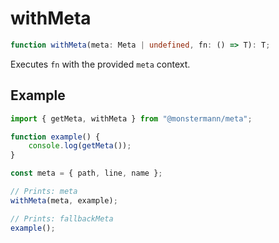 # withMeta

```ts
function withMeta(meta: Meta | undefined, fn: () => T): T;
```

Executes `fn` with the provided `meta` context.

## Example

```ts
import { getMeta, withMeta } from "@monstermann/meta";

function example() {
    console.log(getMeta());
}

const meta = { path, line, name };

// Prints: meta
withMeta(meta, example);

// Prints: fallbackMeta
example();
```
